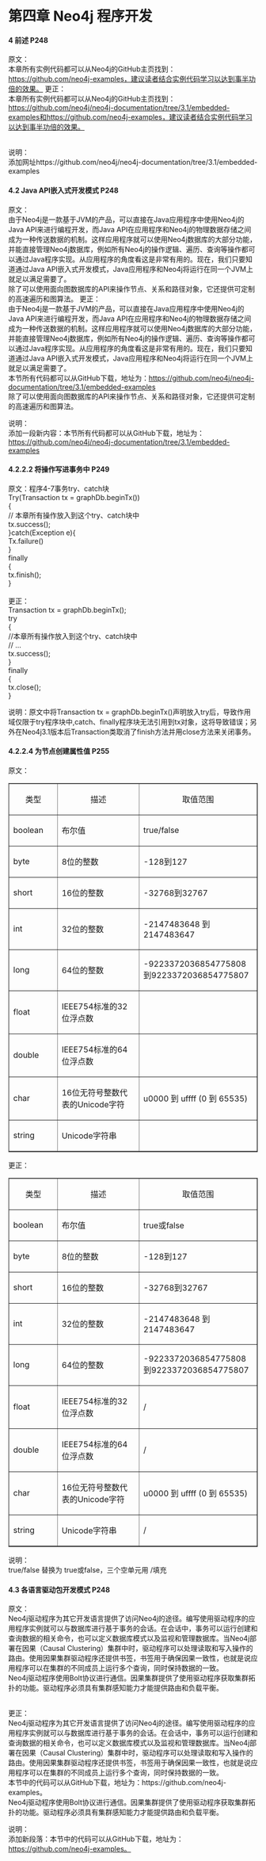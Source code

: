 # 第四章 Neo4j 程序开发
#### 4 前述 P248<br>
原文：<br>
本章所有实例代码都可以从Neo4j的GitHub主页找到：https://github.com/neo4j-examples，建议读者结合实例代码学习以达到事半功倍的效果。
更正：<br>
本章所有实例代码都可以从Neo4j的GitHub主页找到：https://github.com/neo4j/neo4j-documentation/tree/3.1/embedded-examples和https://github.com/neo4j-examples，建议读者结合实例代码学习以达到事半功倍的效果。

<br/>
说明：<br/>
添加网址https://github.com/neo4j/neo4j-documentation/tree/3.1/embedded-examples

#### 4.2 Java API嵌入式开发模式 P248<br>
原文：<br>
由于Neo4j是一款基于JVM的产品，可以直接在Java应用程序中使用Neo4j的Java API来进行编程开发，而Java API在应用程序和Neo4j的物理数据存储之间成为一种传送数据的机制。这样应用程序就可以使用Neo4j数据库的大部分功能，并能直接管理Neo4j数据库，例如所有Neo4j的操作逻辑、遍历、查询等操作都可以通过Java程序实现。从应用程序的角度看这是非常有用的。现在，我们只要知道通过Java API嵌入式开发模式，Java应用程序和Neo4j将运行在同一个JVM上就足以满足需要了。<br>
除了可以使用面向图数据库的API来操作节点、关系和路径对象，它还提供可定制的高速遍历和图算法。
更正：<br>
由于Neo4j是一款基于JVM的产品，可以直接在Java应用程序中使用Neo4j的Java API来进行编程开发，而Java API在应用程序和Neo4j的物理数据存储之间成为一种传送数据的机制。这样应用程序就可以使用Neo4j数据库的大部分功能，并能直接管理Neo4j数据库，例如所有Neo4j的操作逻辑、遍历、查询等操作都可以通过Java程序实现。从应用程序的角度看这是非常有用的。现在，我们只要知道通过Java API嵌入式开发模式，Java应用程序和Neo4j将运行在同一个JVM上就足以满足需要了。<br>
本节所有代码都可以从GitHub下载，地址为：https://github.com/neo4j/neo4j-documentation/tree/3.1/embedded-examples<br>
除了可以使用面向图数据库的API来操作节点、关系和路径对象，它还提供可定制的高速遍历和图算法。

说明：<br>
添加一段新内容：本节所有代码都可以从GitHub下载，地址为：https://github.com/neo4j/neo4j-documentation/tree/3.1/embedded-examples<br>

#### 4.2.2.2 将操作写进事务中 P249<br>
原文：程序4-7事务try、catch块<br>
 Try(Transaction tx = graphDb.beginTx())<br>
 {<br>
     // 本章所有操作放入到这个try、catch块中<br>
     tx.success();<br>
 }catch(Exception e){<br>
	Tx.failure()<br>
}<br>
finally<br>
 {<br>
     tx.finish();<br>
 }<br>
<br>
更正：<br>
Transaction tx = graphDb.beginTx();<br>
 try<br>
 {<br>
     //本章所有操作放入到这个try、catch块中<br>
     // ...<br>
     tx.success();<br>
 }<br>
 finally<br>
 {<br>
     tx.close();<br>
 }<br>

说明：原文中将Transaction tx = graphDb.beginTx()声明放入try后，导致作用域仅限于try程序块中,catch、finally程序块无法引用到tx对象，这将导致错误；另外在Neo4j3.1版本后Transaction类取消了finish方法并用close方法来关闭事务。<br>
####  4.2.2.4	为节点创建属性值 P255<br>
原文：<br>
<table border="1" cellspacing="0" cellpadding="0">
<tbody>
<tr>
<td width="111">
<p class="a" align="center">类型</p>
</td>
<td width="274">
<p class="a" align="center">描述</p>
</td>
<td width="241">
<p class="a" align="center">取值范围</p>
</td>
</tr>
<tr>
<td width="111">
<p class="a">boolean</p>
</td>
<td width="274">
<p class="a">布尔值</p>
</td>
<td width="241">
<p class="a">true/false</p>
</td>
</tr>
<tr>
<td width="111">
<p class="a">byte</p>
</td>
<td width="274">
<p class="a">8位的整数</p>
</td>
<td width="241">
<p class="a">-128到127</p>
</td>
</tr>
<tr>
<td width="111">
<p class="a">short</p>
</td>
<td width="274">
<p class="a">16位的整数</p>
</td>
<td width="241">
<p class="a">-32768到32767</p>
</td>
</tr>
<tr>
<td width="111">
<p class="a">int</p>
</td>
<td width="274">
<p class="a">32位的整数</p>
</td>
<td width="241">
<p class="a">-2147483648 到 2147483647</p>
</td>
</tr>
<tr>
<td width="111">
<p class="a">long</p>
</td>
<td width="274">
<p class="a">64位的整数</p>
</td>
<td width="241">
<p class="a">-9223372036854775808到9223372036854775807</p>
</td>
</tr>
<tr>
<td width="111">
<p class="a">float</p>
</td>
<td width="274">
<p class="a">IEEE754标准的32位浮点数</p>
</td>
<td width="241">
<p class="a"></p>
</td>
</tr>
<tr>
<td width="111">
<p class="a">double</p>
</td>
<td width="274">
<p class="a">IEEE754标准的64位浮点数</p>
</td>
<td width="241">
<p class="a"></p>
</td>
</tr>
<tr>
<td width="111">
<p class="a">char</p>
</td>
<td width="274">
<p class="a">16位无符号整数代表的Unicode字符</p>
</td>
<td width="241">
<p class="a">u0000 到 uffff (0 到 65535)</p>
</td>
</tr>
<tr>
<td width="111">
<p class="a">string</p>
</td>
<td width="274">
<p class="a">Unicode字符串</p>
</td>
<td width="241">
<p class="a"></p>
</td>
</tr>
</tbody>
</table>
</div>
更正：<br/>
<table border="1" cellspacing="0" cellpadding="0">
<tbody>
<tr>
<td width="111">
<p class="a" align="center">类型</p>
</td>
<td width="274">
<p class="a" align="center">描述</p>
</td>
<td width="241">
<p class="a" align="center">取值范围</p>
</td>
</tr>
<tr>
<td width="111">
<p class="a">boolean</p>
</td>
<td width="274">
<p class="a">布尔值</p>
</td>
<td width="241">
<p class="a">true或false</p>
</td>
</tr>
<tr>
<td width="111">
<p class="a">byte</p>
</td>
<td width="274">
<p class="a">8位的整数</p>
</td>
<td width="241">
<p class="a">-128到127</p>
</td>
</tr>
<tr>
<td width="111">
<p class="a">short</p>
</td>
<td width="274">
<p class="a">16位的整数</p>
</td>
<td width="241">
<p class="a">-32768到32767</p>
</td>
</tr>
<tr>
<td width="111">
<p class="a">int</p>
</td>
<td width="274">
<p class="a">32位的整数</p>
</td>
<td width="241">
<p class="a">-2147483648 到 2147483647</p>
</td>
</tr>
<tr>
<td width="111">
<p class="a">long</p>
</td>
<td width="274">
<p class="a">64位的整数</p>
</td>
<td width="241">
<p class="a">-9223372036854775808到9223372036854775807</p>
</td>
</tr>
<tr>
<td width="111">
<p class="a">float</p>
</td>
<td width="274">
<p class="a">IEEE754标准的32位浮点数</p>
</td>
<td width="241">
<p class="a">/</p>
</td>
</tr>
<tr>
<td width="111">
<p class="a">double</p>
</td>
<td width="274">
<p class="a">IEEE754标准的64位浮点数</p>
</td>
<td width="241">
<p class="a">/</p>
</td>
</tr>
<tr>
<td width="111">
<p class="a">char</p>
</td>
<td width="274">
<p class="a">16位无符号整数代表的Unicode字符</p>
</td>
<td width="241">
<p class="a">u0000 到 uffff (0 到 65535)</p>
</td>
</tr>
<tr>
<td width="111">
<p class="a">string</p>
</td>
<td width="274">
<p class="a">Unicode字符串</p>
</td>
<td width="241">
<p class="a">/</p>
</td>
</tr>
</tbody>
</table>
</div>
说明：<br/>
true/false 替换为 true或false，三个空单元用 /填充

#### 4.3	各语言驱动包开发模式 P248<br>
原文：<br>
Neo4j驱动程序为其它开发语言提供了访问Neo4j的途径。编写使用驱动程序的应用程序实例就可以与数据库进行基于事务的会话。在会话中，事务可以运行创建和查询数据的相关命令，也可以定义数据库模式以及监视和管理数据库。当Neo4j部署在因果（Causal Clustering）集群中时，驱动程序可以处理读取和写入操作的路由。使用因果集群驱动程序还提供书签，书签用于确保因果一致性，也就是说应用程序可以在集群的不同成员上运行多个查询，同时保持数据的一致。<br>
Neo4j驱动程序使用Bolt协议进行通信。因果集群提供了使用驱动程序获取集群拓扑的功能。驱动程序必须具有集群感知能力才能提供路由和负载平衡。<br>

<br/>
更正：<br/>
Neo4j驱动程序为其它开发语言提供了访问Neo4j的途径。编写使用驱动程序的应用程序实例就可以与数据库进行基于事务的会话。在会话中，事务可以运行创建和查询数据的相关命令，也可以定义数据库模式以及监视和管理数据库。当Neo4j部署在因果（Causal Clustering）集群中时，驱动程序可以处理读取和写入操作的路由。使用因果集群驱动程序还提供书签，书签用于确保因果一致性，也就是说应用程序可以在集群的不同成员上运行多个查询，同时保持数据的一致。<br>
本节中的代码可以从GitHub下载，地址为：https://github.com/neo4j-examples。<br>
Neo4j驱动程序使用Bolt协议进行通信。因果集群提供了使用驱动程序获取集群拓扑的功能。驱动程序必须具有集群感知能力才能提供路由和负载平衡。<br>

说明：<br/>
添加新段落：本节中的代码可以从GitHub下载，地址为：https://github.com/neo4j-examples。<br>
